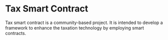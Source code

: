 # Tax Smart Contract

Tax smart contract is a community-based project. It is intended to develop a framework to enhance the taxation technology by employing smart contracts.

